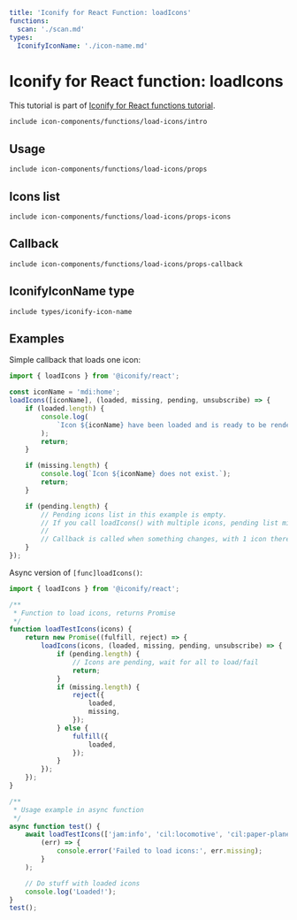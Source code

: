 ```yaml
title: 'Iconify for React Function: loadIcons'
functions:
  scan: './scan.md'
types:
  IconifyIconName: './icon-name.md'
```

# Iconify for React function: loadIcons

This tutorial is part of [Iconify for React functions tutorial](./index.md#functions).

`include icon-components/functions/load-icons/intro`

## Usage

`include icon-components/functions/load-icons/props`

## Icons list

`include icon-components/functions/load-icons/props-icons`

## Callback

`include icon-components/functions/load-icons/props-callback`

## IconifyIconName type

`include types/iconify-icon-name`

## Examples

Simple callback that loads one icon:

```js
import { loadIcons } from '@iconify/react';

const iconName = 'mdi:home';
loadIcons([iconName], (loaded, missing, pending, unsubscribe) => {
	if (loaded.length) {
		console.log(
			`Icon ${iconName} have been loaded and is ready to be renderered.`
		);
		return;
	}

	if (missing.length) {
		console.log(`Icon ${iconName} does not exist.`);
		return;
	}

	if (pending.length) {
		// Pending icons list in this example is empty.
		// If you call loadIcons() with multiple icons, pending list might not be empty, but for one icon it is always empty.
		//
		// Callback is called when something changes, with 1 icon there can only be 2 type of changes: icon has loaded or icon is missing.
	}
});
```

Async version of `[func]loadIcons()`:

```js
import { loadIcons } from '@iconify/react';

/**
 * Function to load icons, returns Promise
 */
function loadTestIcons(icons) {
	return new Promise((fulfill, reject) => {
		loadIcons(icons, (loaded, missing, pending, unsubscribe) => {
			if (pending.length) {
				// Icons are pending, wait for all to load/fail
				return;
			}
			if (missing.length) {
				reject({
					loaded,
					missing,
				});
			} else {
				fulfill({
					loaded,
				});
			}
		});
	});
}

/**
 * Usage example in async function
 */
async function test() {
	await loadTestIcons(['jam:info', 'cil:locomotive', 'cil:paper-plane']).catch(
		(err) => {
			console.error('Failed to load icons:', err.missing);
		}
	);

	// Do stuff with loaded icons
	console.log('Loaded!');
}
test();
```
